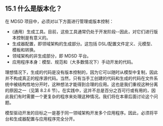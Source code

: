 ## 15.1 什么是版本化？
在 MDSD 项目中，必须对以下方面进行管理或版本控制：
- (通用）生成工具。目前，这些工具通常仍处于开发阶段--因此，对它们进行版本控制是有意义的。
- 生成器配置，即领域架构的生成部分。这包括 DSL/配置文件定义、元模型、模板和转换。
- 领域架构的非生成部分，即 MDSD 平台。
- 应用程序本身：模型、规范和（大多数情况下）手动开发的代码。

理想情况下，生成的代码是没有版本控制的，因为它可以随时从模型中复制，因此并不构成真正的程序源代码。当然，只有当手工创建的代码和生成的代码在文件系统中被结构性地分开时，这种想法才能得到合理的应用。这也是我们重视这种分离的原因之一（见第 8.2.6 节）。在实践中，这并不总是百分之百可行或有用的，因此我们有时需要一个更复杂的程序来处理这种情况。我们将在本章后面讨论这个问题。

模型驱动开发的目标之一是基于同一领域架构开发多个应用程序。因此，必须将平台和生成器配置与应用程序完全分开。
